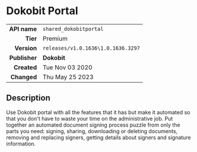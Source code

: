# Dokobit Portal
| | |
|-:|-|
|**API name**|`shared_dokobitportal`|
|**Tier**|Premium|
|**Version**|`releases/v1.0.1636\1.0.1636.3297`|
|**Publisher**|**Dokobit**|
|**Created**|Tue Nov 03 2020|
|**Changed**|Thu May 25 2023|

## Description
Use Dokobit portal with all the features that it has but make it automated so that you don't have to waste your time on the administrative job. Put together an automated document signing process puzzle from only the parts you need: signing, sharing, downloading or deleting documents, removing and replacing signers, getting details about signers and signature information.
